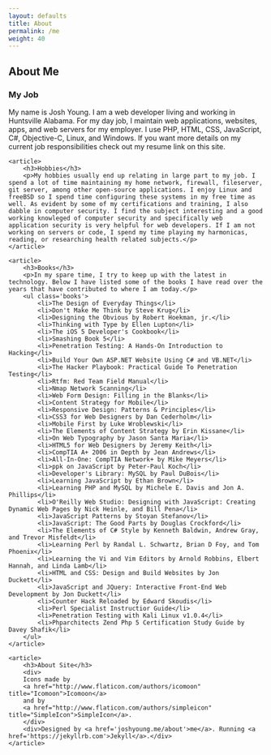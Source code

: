 ```yaml
---
layout: defaults
title: About
permalink: /me
weight: 40
---
```


<section class='content'>
<h2>About Me</h2>
    <article>
        <h3>My Job</h3>
        <p>My name is Josh Young. I am a web developer living and working in Huntsville Alabama. For my day job,
        I maintain web applications, websites, apps, and web servers for my employer. I use PHP, HTML, CSS, JavaScript, C#, Objective-C, Linux, and Windows. If you want more details on my current job responsibilities check out my resume link on this site.</p>
    </article>

    <article>
        <h3>Hobbies</h3>
        <p>My hobbies usually end up relating in large part to my job. I spend a lot of time maintaining my home network, firewall, fileserver, git server, among other open-source applications. I enjoy Linux and freeBSD so I spend time configuring these systems in my free time as well. As evident by some of my certifications and training, I also dabble in computer security. I find the subject interesting and a good working knowleged of computer security and specifically web application security is very helpful for web developers. If I am not working on servers or code, I spend my time playing my harmonicas, reading, or researching health related subjects.</p>
    </article>

    <article>
        <h3>Books</h3>
        <p>In my spare time, I try to keep up with the latest in technology. Below I have listed some of the books I have read over the years that have contributed to where I am today.</p>
        <ul class='books'>
            <li>The Design of Everyday Things</li>
            <li>Don't Make Me Think by Steve Krug</li>
            <li>Designing the Obvious by Robert Hoekman, jr.</li>
            <li>Thinking with Type by Ellen Lupton</li>
            <li>The iOS 5 Developer's Cookbook</li>
            <li>Smashing Book 5</li>
            <li>Penetration Testing: A Hands-On Introduction to Hacking</li>
            <li>Build Your Own ASP.NET Website Using C# and VB.NET</li>
            <li>The Hacker Playbook: Practical Guide To Penetration Testing</li>
            <li>Rtfm: Red Team Field Manual</li>
            <li>Nmap Network Scanning</li>
            <li>Web Form Design: Filling in the Blanks</li>
            <li>Content Strategy for Mobile</li>
            <li>Responsive Design: Patterns & Principles</li>
            <li>CSS3 for Web Designers by Dan Cederholm</li>
            <li>Mobile First by Luke Wroblewski</li>
            <li>The Elements of Content Strategy by Erin Kissane</li>
            <li>On Web Typography by Jason Santa Maria</li>
            <li>HTML5 for Web Designers by Jeremy Keith</li>
            <li>CompTIA A+ 2006 in Depth by Jean Andrews</li>
            <li>All-In-One: CompTIA Network+ by Mike Meyers</li>
            <li>ppk on JavaScript by Peter-Paul Koch</li>
            <li>Developer's Library: MySQL by Paul DuBois</li>
            <li>Learning JavaScript by Ethan Brown</li>
            <li>Learning PHP and MySQL by Michele E. Davis and Jon A. Phillips</li>
            <li>O'Reilly Web Studio: Designing with JavaScript: Creating Dynamic Web Pages by Nick Heinle, and Bill Pena</li>
            <li>JavaScript Patterns by Stoyan Stefanov</li>
            <li>JavaScript: The Good Parts by Douglas Crockford</li>
            <li>The Elements of C# Style by Kenneth Baldwin, Andrew Gray, and Trevor Misfeldt</li>
            <li>Learning Perl by Randal L. Schwartz, Brian D Foy, and Tom Phoenix</li>
            <li>Learning the Vi and Vim Editors by Arnold Robbins, Elbert Hannah, and Linda Lamb</li>
            <li>HTML and CSS: Design and Build Websites by Jon Duckett</li>
            <li>JavaScript and JQuery: Interactive Front-End Web Development by Jon Duckett</li>
            <li>Counter Hack Reloaded by Edward Skoudis</li>
            <li>Perl Specialist Instructior Guide</li>
            <li>Penetration Testing with Kali Linux v1.0.4</li>
            <li>Phparchitects Zend Php 5 Certification Study Guide by Davey Shafik</li>
        </ul>
    </article>

    <article>
        <h3>About Site</h3>
        <div>
        Icons made by 
        <a href="http://www.flaticon.com/authors/icomoon" title="Icomoon">Icomoon</a> 
        and by
        <a href="http://www.flaticon.com/authors/simpleicon" title="SimpleIcon">SimpleIcon</a>.
        </div>
        <div>Designed by <a href='joshyoung.me/about'>me</a>. Running <a href='https://jekyllrb.com'>Jekyll</a>.</div>
    </article>

</section>
